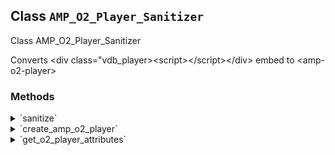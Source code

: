 ## Class `AMP_O2_Player_Sanitizer`

Class AMP_O2_Player_Sanitizer

Converts &lt;div class=&quot;vdb_player&gt;&lt;script&gt;&lt;/script&gt;&lt;/div&gt; embed to &lt;amp-o2-player&gt;

### Methods
<details>
<summary>`sanitize`</summary>

```php
public sanitize()
```

Sanitize the O2 Player elements from the HTML contained in this instance&#039;s Dom\Document.


</details>
<details>
<summary>`create_amp_o2_player`</summary>

```php
private create_amp_o2_player( Document $dom, \DOMElement $node )
```

Replaces node with amp-o2-player


</details>
<details>
<summary>`get_o2_player_attributes`</summary>

```php
private get_o2_player_attributes( $src )
```

Gets O2 Player&#039;s required attributes from script src


</details>
